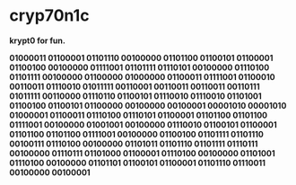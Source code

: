 # cryp70n1c
**krypt0 for fun.**

**01000011 01100001 01101110 00100000 01101100 01100101 01100001 01100100 00100000 01111001 01101111 01110101 00100000 01110100 01101111 00100000 01100000 01000000 01100011 01111001 01100010 00110011 01110010 01011111 00110001 00110011 00110011 00110111 01011111 00110000 01110110 01100101 01110010 01110010 01101001 01100100 01100101 01100000 00100000 00100001 00001010 00001010 01000001 01100011 01110100 01110101 01100001 01101100 01101100 01111001 00100000 01001001 00100000 01110010 01100101 01100001 01101100 01101100 01111001 00100000 01100100 01101111 01101110 00100111 01110100 00100000 01101011 01101110 01101111 01110111 00100000 01110111 01101000 01100001 01110100 00100000 01101001 01110100 00100000 01101101 01100101 01100001 01101110 01110011 00100000 00100001**
